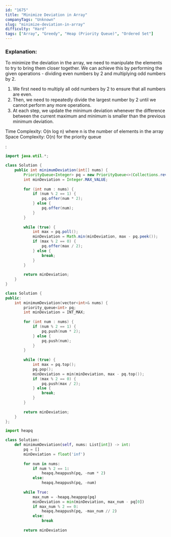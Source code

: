 ```yaml
---
id: "1675"
title: "Minimize Deviation in Array"
companyTags: "Unknown"
slug: "minimize-deviation-in-array"
difficulty: "Hard"
tags: ["Array", "Greedy", "Heap (Priority Queue)", "Ordered Set"]
---
```


### Explanation:
To minimize the deviation in the array, we need to manipulate the elements to try to bring them closer together. We can achieve this by performing the given operations - dividing even numbers by 2 and multiplying odd numbers by 2. 

1. We first need to multiply all odd numbers by 2 to ensure that all numbers are even.
2. Then, we need to repeatedly divide the largest number by 2 until we cannot perform any more operations.
3. At each step, we update the minimum deviation whenever the difference between the current maximum and minimum is smaller than the previous minimum deviation.

Time Complexity: O(n log n) where n is the number of elements in the array  
Space Complexity: O(n) for the priority queue

:

```java
import java.util.*;

class Solution {
    public int minimumDeviation(int[] nums) {
        PriorityQueue<Integer> pq = new PriorityQueue<>(Collections.reverseOrder());
        int minDeviation = Integer.MAX_VALUE;
        
        for (int num : nums) {
            if (num % 2 == 1) {
                pq.offer(num * 2);
            } else {
                pq.offer(num);
            }
        }
        
        while (true) {
            int max = pq.poll();
            minDeviation = Math.min(minDeviation, max - pq.peek());
            if (max % 2 == 0) {
                pq.offer(max / 2);
            } else {
                break;
            }
        }
        
        return minDeviation;
    }
}
```

```cpp
class Solution {
public:
    int minimumDeviation(vector<int>& nums) {
        priority_queue<int> pq;
        int minDeviation = INT_MAX;
        
        for (int num : nums) {
            if (num % 2 == 1) {
                pq.push(num * 2);
            } else {
                pq.push(num);
            }
        }
        
        while (true) {
            int max = pq.top();
            pq.pop();
            minDeviation = min(minDeviation, max - pq.top());
            if (max % 2 == 0) {
                pq.push(max / 2);
            } else {
                break;
            }
        }
        
        return minDeviation;
    }
};
```

```python
import heapq

class Solution:
    def minimumDeviation(self, nums: List[int]) -> int:
        pq = []
        minDeviation = float('inf')
        
        for num in nums:
            if num % 2 == 1:
                heapq.heappush(pq, -num * 2)
            else:
                heapq.heappush(pq, -num)
        
        while True:
            max_num = -heapq.heappop(pq)
            minDeviation = min(minDeviation, max_num - pq[0])
            if max_num % 2 == 0:
                heapq.heappush(pq, -max_num // 2)
            else:
                break
        
        return minDeviation
```